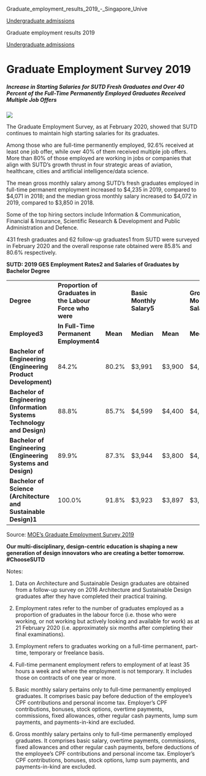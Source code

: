Graduate_employment_results_2019_-_Singapore_Unive



[Undergraduate admissions](/admissions/undergraduate) 

Graduate employment results 2019

[Undergraduate admissions](https://www.sutd.edu.sg/admissions/undergraduate)

Graduate Employment Survey 2019
===============================

##### **Increase in Starting Salaries for SUTD Fresh Graduates and Over 40 Percent of the Full-Time Permanently Employed Graduates Received Multiple Job Offers**

![](https://www.sutd.edu.sg/wp-content/uploads/2025/02/info-grad-admissions-2019.jpg?w=1024)


The Graduate Employment Survey, as at February 2020, showed that SUTD continues to maintain high starting salaries for its graduates.



Among those who are full-time permanently employed, 92.6% received at least one job offer, while over 40% of them received multiple job offers. More than 80% of those employed are working in jobs or companies that align with SUTD’s growth thrust in four strategic areas of aviation, healthcare, cities and artificial intelligence/data science.



The mean gross monthly salary among SUTD’s fresh graduates employed in full-time permanent employment increased to $4,235 in 2019, compared to $4,071 in 2018; and the median gross monthly salary increased to $4,072 in 2019, compared to $3,850 in 2018.



Some of the top hiring sectors include Information & Communication, Financial & Insurance, Scientific Research & Development and Public Administration and Defence.



431 fresh graduates and 62 follow-up graduates1 from SUTD were surveyed in February 2020 and the overall response rate obtained were 85.8% and 80.6% respectively.



**SUTD: 2019 GES Employment Rates2 and Salaries of Graduates by Bachelor Degree**



|  |  |  |  |  |  |  |  |  |
| --- | --- | --- | --- | --- | --- | --- | --- | --- |
| **Degree** | **Proportion of Graduates in the Labour Force who were** | | **Basic Monthly Salary5** | | **Gross Monthly Salary6** | | | |
| **Employed3** | **In Full-Time Permanent Employment4** | **Mean** | **Median** | **Mean** | **Median** | **25th Percentile** | **75th Percentile** |
| **Bachelor of Engineering (Engineering Product Development)** | 84.2% | 80.2% | $3,991 | $3,900 | $4,042 | $4,000 | $3,660 | $4,500 |
| **Bachelor of Engineering (Information Systems Technology and Design)** | 88.8% | 85.7% | $4,599 | $4,400 | $4,636 | $4,400 | $3,800 | $5,000 |
| **Bachelor of Engineering (Engineering Systems and Design)** | 89.9% | 87.3% | $3,944 | $3,800 | $4,082 | $4,000 | $3,500 | $4,400 |
| **Bachelor of Science (Architecture and Sustainable Design)1** | 100.0% | 91.8% | $3,923 | $3,897 | $3,985 | $3,900 | $3,600 | $4,100 |

Source: [MOE’s Graduate Employment Survey 2019](https://www.moe.gov.sg/-/media/files/post-secondary/web-publication-sutd-ges-2019.pdf)

**Our multi-disciplinary, design-centric education is shaping a new generation of design innovators who are creating a better tomorrow. #ChooseSUTD​**

Notes:

1. Data on Architecture and Sustainable Design graduates are obtained from a follow-up survey on 2016 Architecture and Sustainable Design graduates after they have completed their practical training.

2. Employment rates refer to the number of graduates employed as a proportion of graduates in the labour force (i.e. those who were working, or not working but actively looking and available for work) as at 21 February 2020 (i.e. approximately six months after completing their final examinations).

3. Employment refers to graduates working on a full-time permanent, part-time, temporary or freelance basis.

4. Full-time permanent employment refers to employment of at least 35 hours a week and where the employment is not temporary. It includes those on contracts of one year or more.

5. Basic monthly salary pertains only to full-time permanently employed graduates. It comprises basic pay before deduction of the employee’s CPF contributions and personal income tax. Employer’s CPF contributions, bonuses, stock options, overtime payments, commissions, fixed allowances, other regular cash payments, lump sum payments, and payments-in-kind are excluded.

6. Gross monthly salary pertains only to full-time permanently employed graduates. It comprises basic salary, overtime payments, commissions, fixed allowances and other regular cash payments, before deductions of the employee’s CPF contributions and personal income tax. Employer’s CPF contributions, bonuses, stock options, lump sum payments, and payments-in-kind are excluded.

